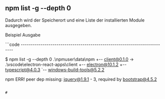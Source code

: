 #
## npm list -g --depth 0

<p>Dadurch wird der Speicherort und eine Liste der installierten Module ausgegeben.</p>

<p style="font-color:">Beispiel Ausgabe</p>
```code
--------------------------------------------------------------------------

$ npm list -g --depth 0
\.\\npmuser\data\npm
+-- client@0.1.0 -> \.\\vscode\electron-react-apps\client
+-- electron@10.1.2
+-- typescript@4.0.3
`-- windows-build-tools@5.2.2

npm ERR! peer dep missing: jquery@1.9.1 - 3, required by bootstrap@4.5.2


```

#